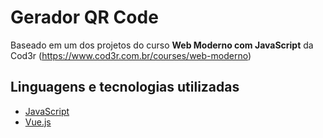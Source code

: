 # Gerador QR Code

Baseado em um dos projetos do curso **Web Moderno com JavaScript** da Cod3r (https://www.cod3r.com.br/courses/web-moderno)

## Linguagens e tecnologias utilizadas

- [JavaScript](https://www.javascript.com/)
- [Vue.js](https://vuejs.org/)
